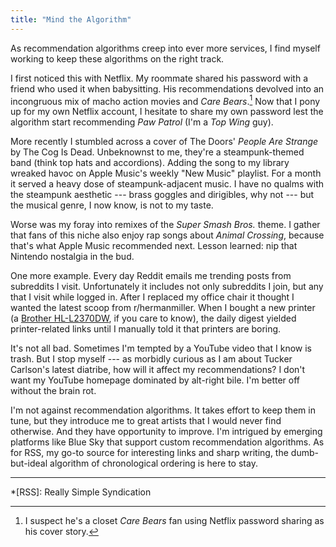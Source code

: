 ```yaml
---
title: "Mind the Algorithm"
---
```


As recommendation algorithms creep into ever more services, I find myself working to keep these algorithms on the right track.

I first noticed this with Netflix. My roommate shared his password with a friend who used it when babysitting. His recommendations devolved into an incongruous mix of macho action movies and *Care Bears*.[^1] Now that I pony up for my own Netflix account, I hesitate to share my own password lest the algorithm start recommending *Paw Patrol* (I'm a *Top Wing* guy).

More recently I stumbled across a cover of The Doors' *People Are Strange* by The Cog Is Dead. Unbeknownst to me, they're a steampunk-themed band (think top hats and accordions). Adding the song to my library wreaked havoc on Apple Music's weekly "New Music" playlist. For a month it served a heavy dose of steampunk-adjacent music. I have no qualms with the steampunk aesthetic --- brass goggles and dirigibles, why not --- but the musical genre, I now know, is not to my taste.

Worse was my foray into remixes of the *Super Smash Bros.* theme. I gather that fans of this niche also enjoy rap songs about *Animal Crossing*, because that's what Apple Music recommended next. Lesson learned: nip that Nintendo nostalgia in the bud.

One more example. Every day Reddit emails me trending posts from subreddits I visit. Unfortunately it includes not only subreddits I join, but any that I visit while logged in. After I replaced my office chair it thought I wanted the latest scoop from r/hermanmiller. When I bought a new printer (a [Brother HL-L2370DW](https://www.theverge.com/23642073/best-printer-2023-brother-laser-wi-fi-its-fine), if you care to know), the daily digest yielded printer-related links until I manually told it that printers are boring.

It's not all bad. Sometimes I'm tempted by a YouTube video that I know is trash. But I stop myself --- as morbidly curious as I am about Tucker Carlson's latest diatribe, how will it affect my recommendations? I don't want my YouTube homepage dominated by alt-right bile. I'm better off without the brain rot.

I'm not against recommendation algorithms. It takes effort to keep them in tune, but they introduce me to great artists that I would never find otherwise. And they have opportunity to improve. I'm intrigued by emerging platforms like Blue Sky that support custom recommendation algorithms. As for RSS, my go-to source for interesting links and sharp writing, the dumb-but-ideal algorithm of chronological ordering is here to stay.

---

[^1]: I suspect he's a closet *Care Bears* fan using Netflix password sharing as his cover story.

*[RSS]: Really Simple Syndication
